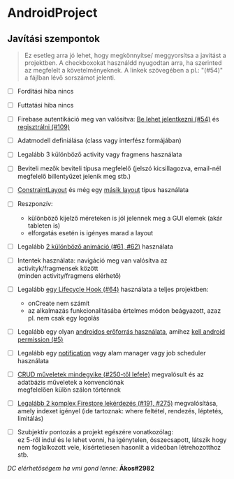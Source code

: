 # AndroidProject

## Javítási szempontok
> Ez esetleg arra jó lehet, hogy megkönnyítse/ meggyorsítsa a javítást a projektben. A checkboxokat használdd nyugodtan arra, ha szerinted az megfelelt a követelményeknek. A linkek szövegében a pl.: "(#54)" a fájlban lévő sorszámot jelenti.

- [ ] Fordítási hiba nincs 

- [ ] Futtatási hiba nincs

- [ ] Firebase autentikáció meg van valósítva: [Be lehet jelentkezni (#54)](./app/src/main/java/com/app/nutritionalsupplements/activities/LoginActivity.java) és [regisztrálni (#109)](./app/src/main/java/com/app/nutritionalsupplements/activities/SignUpActivity.java)

- [ ] Adatmodell definiálása (class vagy interfész formájában)

- [ ] Legalább 3 különböző activity vagy fragmens használata

- [ ] Beviteli mezők beviteli típusa megfelelő (jelszó kicsillagozva, email-nél megfelelő billentyűzet jelenik meg stb.)

- [ ] [ConstraintLayout](./app/src/main/res/layout/activity_main.xml) és még egy [másik layout](./app/src/main/res/layout/activity_login.xml) típus használata

- [ ] Reszponzív:  
    - különböző kijelző méreteken is jól jelennek meg a GUI elemek (akár tableten is)  
    - elforgatás esetén is igényes marad a layout

- [ ] Legalább [2 különböző animáció (#61, #62)](./app/src/main/java/com/app/nutritionalsupplements/adapters/ProductAdapter.java) használata

- [ ] Intentek használata: navigáció meg van valósítva az activityk/fragmensek között  
(minden activity/fragmens elérhető)

- [ ] Legalább [egy Lifecycle Hook (#64)](./app/src/main/java/com/app/nutritionalsupplements/activities/MainActivity.java) használata a teljes projektben:  
    - onCreate nem számít  
    - az alkalmazás funkcionalitásába értelmes módon beágyazott, azaz pl. nem csak egy logolás

- [ ] Legalább egy olyan [androidos erőforrás használata](./app/src/main/java/com/app/nutritionalsupplements/Device.java), amihez [kell android permission (#5)](./app/src/main/AndroidManifest.xml)

- [ ] Legalább egy [notification](./app/src/main/java/com/app/nutritionalsupplements/NotificationHandler.java) vagy alam manager vagy job scheduler használata

- [ ] [CRUD műveletek mindegyike (#250-től lefele)](./app/src/main/java/com/app/nutritionalsupplements/activities/MainActivity.java) megvalósult és az adatbázis műveletek a konvenciónak  
megfelelően külön szálon történnek

- [ ] [Legalább 2 komplex Firestore lekérdezés (#191, #275)](./app/src/main/java/com/app/nutritionalsupplements/activities/MainActivity.java) megvalósítása,  
amely indexet igényel (ide tartoznak: where feltétel, rendezés, léptetés, limitálás)

- [ ] Szubjektív pontozás a projekt egészére vonatkozólag:  
ez 5-ről indul és le lehet vonni, ha igénytelen, összecsapott, látszik hogy nem foglalkozott vele, kísértetiesen hasonlít a videóban létrehozotthoz stb.


*DC elérhetőségem ha vmi gond lenne:* **Ákos#2982**